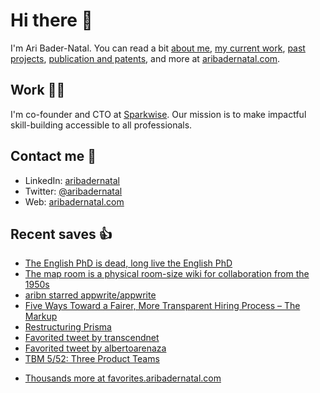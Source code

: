 # Hi there  👋

I'm Ari Bader-Natal. You can read a bit [about me](https://aribadernatal.com), [my current work](https://aribadernatal.com/projects/Sparkwise/), [past projects](https://aribadernatal.com/projects/), [publication and patents](https://aribadernatal.com/publications), and more at [aribadernatal.com](https://aribadernatal.com).

## Work  👨‍💻

I'm co-founder and CTO at [Sparkwise](https://sparkwise.co). Our mission is to make impactful skill-building accessible to all professionals.

## Contact me  💬 

- LinkedIn: [aribadernatal](https://linkedin.com/in/aribadernatal)
- Twitter: [@aribadernatal](https://twitter.com/aribadernatal)
- Web: [aribadernatal.com](https://aribadernatal.com)

## Recent saves  👍

<!--START_SECTION:feed-->
* [The English PhD is dead, long live the English PhD](https:&#x2F;&#x2F;favorites.aribadernatal.com&#x2F;pocket-favorites&#x2F;2023&#x2F;01&#x2F;the-english-phd-is-dead-long-live-the-english-phd&#x2F;)
* [The map room is a physical room-size wiki for collaboration from the 1950s](https:&#x2F;&#x2F;favorites.aribadernatal.com&#x2F;pocket-favorites&#x2F;2023&#x2F;01&#x2F;the-map-room-is-a-physical-room-size-wiki-for-collaboration-from-the-1950s&#x2F;)
* [aribn starred appwrite&#x2F;appwrite](https:&#x2F;&#x2F;favorites.aribadernatal.com&#x2F;github-favorites&#x2F;2023&#x2F;01&#x2F;aribn-starred-appwrite-appwrite&#x2F;)
* [Five Ways Toward a Fairer, More Transparent Hiring Process – The Markup](https:&#x2F;&#x2F;favorites.aribadernatal.com&#x2F;pocket-favorites&#x2F;2023&#x2F;01&#x2F;five-ways-toward-a-fairer-more-transparent-hiring-process-the-markup&#x2F;)
* [Restructuring Prisma](https:&#x2F;&#x2F;favorites.aribadernatal.com&#x2F;pocket-favorites&#x2F;2023&#x2F;01&#x2F;restructuring-prisma&#x2F;)
* [Favorited tweet by transcendnet](https:&#x2F;&#x2F;favorites.aribadernatal.com&#x2F;twitter-favorites&#x2F;2023&#x2F;01&#x2F;favorited-tweet-by-transcendnet-4&#x2F;)
* [Favorited tweet by albertoarenaza](https:&#x2F;&#x2F;favorites.aribadernatal.com&#x2F;twitter-favorites&#x2F;2023&#x2F;01&#x2F;favorited-tweet-by-albertoarenaza-6&#x2F;)
* [TBM 5&#x2F;52: Three Product Teams](https:&#x2F;&#x2F;favorites.aribadernatal.com&#x2F;pocket-favorites&#x2F;2023&#x2F;01&#x2F;tbm-5-52-three-product-teams&#x2F;)
<!--END_SECTION:feed-->
* [Thousands more at favorites.aribadernatal.com](https://favorites.aribadernatal.com)

